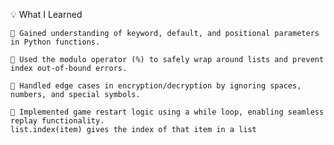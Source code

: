 💡 What I Learned

    📌 Gained understanding of keyword, default, and positional parameters in Python functions.

    🧮 Used the modulo operator (%) to safely wrap around lists and prevent index out-of-bound errors.

    🔐 Handled edge cases in encryption/decryption by ignoring spaces, numbers, and special symbols.

    🔁 Implemented game restart logic using a while loop, enabling seamless replay functionality.
    list.index(item) gives the index of that item in a list